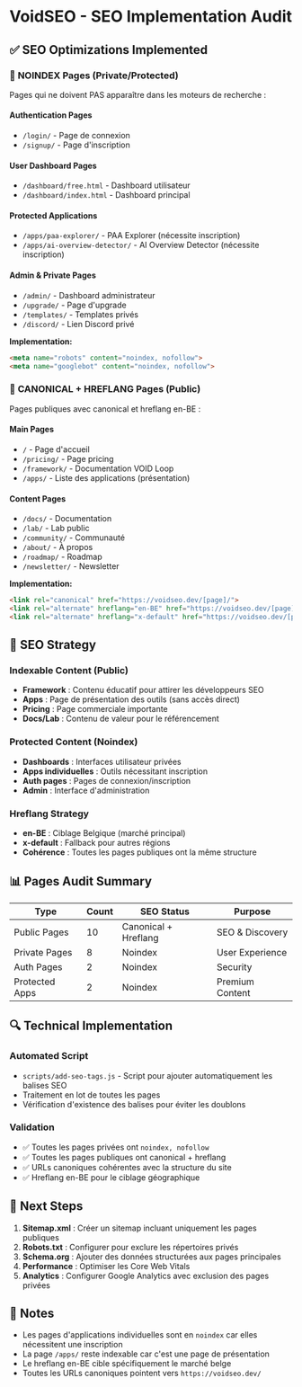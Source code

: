 # VoidSEO - SEO Implementation Audit

## ✅ SEO Optimizations Implemented

### 🚫 **NOINDEX Pages (Private/Protected)**
Pages qui ne doivent PAS apparaître dans les moteurs de recherche :

#### **Authentication Pages**
- `/login/` - Page de connexion
- `/signup/` - Page d'inscription

#### **User Dashboard Pages**
- `/dashboard/free.html` - Dashboard utilisateur
- `/dashboard/index.html` - Dashboard principal

#### **Protected Applications**
- `/apps/paa-explorer/` - PAA Explorer (nécessite inscription)
- `/apps/ai-overview-detector/` - AI Overview Detector (nécessite inscription)

#### **Admin & Private Pages**
- `/admin/` - Dashboard administrateur
- `/upgrade/` - Page d'upgrade
- `/templates/` - Templates privés
- `/discord/` - Lien Discord privé

**Implementation:**
```html
<meta name="robots" content="noindex, nofollow">
<meta name="googlebot" content="noindex, nofollow">
```

### 🔗 **CANONICAL + HREFLANG Pages (Public)**
Pages publiques avec canonical et hreflang en-BE :

#### **Main Pages**
- `/` - Page d'accueil
- `/pricing/` - Page pricing
- `/framework/` - Documentation VOID Loop
- `/apps/` - Liste des applications (présentation)

#### **Content Pages**
- `/docs/` - Documentation
- `/lab/` - Lab public
- `/community/` - Communauté
- `/about/` - À propos
- `/roadmap/` - Roadmap
- `/newsletter/` - Newsletter

**Implementation:**
```html
<link rel="canonical" href="https://voidseo.dev/[page]/">
<link rel="alternate" hreflang="en-BE" href="https://voidseo.dev/[page]/">
<link rel="alternate" hreflang="x-default" href="https://voidseo.dev/[page]/">
```

## 🎯 **SEO Strategy**

### **Indexable Content (Public)**
- **Framework** : Contenu éducatif pour attirer les développeurs SEO
- **Apps** : Page de présentation des outils (sans accès direct)
- **Pricing** : Page commerciale importante
- **Docs/Lab** : Contenu de valeur pour le référencement

### **Protected Content (Noindex)**
- **Dashboards** : Interfaces utilisateur privées
- **Apps individuelles** : Outils nécessitant inscription
- **Auth pages** : Pages de connexion/inscription
- **Admin** : Interface d'administration

### **Hreflang Strategy**
- **en-BE** : Ciblage Belgique (marché principal)
- **x-default** : Fallback pour autres régions
- **Cohérence** : Toutes les pages publiques ont la même structure

## 📊 **Pages Audit Summary**

| Type | Count | SEO Status | Purpose |
|------|-------|------------|---------|
| Public Pages | 10 | Canonical + Hreflang | SEO & Discovery |
| Private Pages | 8 | Noindex | User Experience |
| Auth Pages | 2 | Noindex | Security |
| Protected Apps | 2 | Noindex | Premium Content |

## 🔍 **Technical Implementation**

### **Automated Script**
- `scripts/add-seo-tags.js` - Script pour ajouter automatiquement les balises SEO
- Traitement en lot de toutes les pages
- Vérification d'existence des balises pour éviter les doublons

### **Validation**
- ✅ Toutes les pages privées ont `noindex, nofollow`
- ✅ Toutes les pages publiques ont canonical + hreflang
- ✅ URLs canoniques cohérentes avec la structure du site
- ✅ Hreflang en-BE pour le ciblage géographique

## 🚀 **Next Steps**

1. **Sitemap.xml** : Créer un sitemap incluant uniquement les pages publiques
2. **Robots.txt** : Configurer pour exclure les répertoires privés
3. **Schema.org** : Ajouter des données structurées aux pages principales
4. **Performance** : Optimiser les Core Web Vitals
5. **Analytics** : Configurer Google Analytics avec exclusion des pages privées

## 📝 **Notes**

- Les pages d'applications individuelles sont en `noindex` car elles nécessitent une inscription
- La page `/apps/` reste indexable car c'est une page de présentation
- Le hreflang en-BE cible spécifiquement le marché belge
- Toutes les URLs canoniques pointent vers `https://voidseo.dev/`
